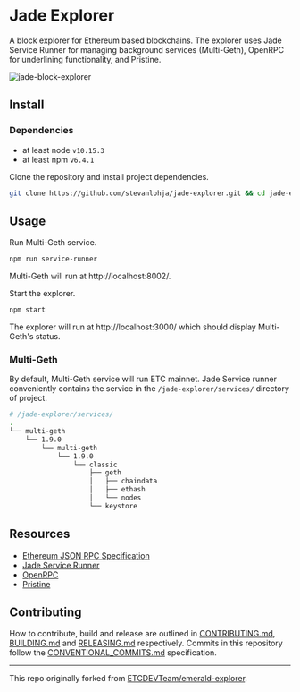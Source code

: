 # Jade Explorer

A block explorer for Ethereum based blockchains. The explorer uses Jade Service Runner for managing background services (Multi-Geth), OpenRPC for underlining functionality, and Pristine.

![jade-block-explorer](https://user-images.githubusercontent.com/364566/60309177-5a450300-9901-11e9-8d97-473babe63aed.gif)

## Install

### Dependencies

- at least node `v10.15.3`
- at least npm `v6.4.1`

Clone the repository and install project dependencies.

```bash
git clone https://github.com/stevanlohja/jade-explorer.git && cd jade-explorer && npm install
```

## Usage

Run Multi-Geth service.

```bash
npm run service-runner
```

Multi-Geth will run at http://localhost:8002/.

Start the explorer.

```bash
npm start
```

The explorer will run at http://localhost:3000/ which should display Multi-Geth's status.

### Multi-Geth

By default, Multi-Geth service will run ETC mainnet. Jade Service runner conveniently contains the service in the `/jade-explorer/services/` directory of project.

```bash
# /jade-explorer/services/
.
└── multi-geth
    └── 1.9.0
        └── multi-geth
            └── 1.9.0
                └── classic
                    ├── geth
                    │   ├── chaindata
                    │   ├── ethash
                    │   └── nodes
                    └── keystore
```

## Resources

- [Ethereum JSON RPC Specification](https://github.com/etclabscore/ethereum-json-rpc-specification)
- [Jade Service Runner](https://github.com/etclabscore/jade-service-runner)
- [OpenRPC](https://open-rpc.org)
- [Pristine](https://github.com/etclabscore/pristine)

## Contributing

How to contribute, build and release are outlined in [CONTRIBUTING.md](CONTRIBUTING.md), [BUILDING.md](BUILDING.md) and [RELEASING.md](RELEASING.md) respectively. Commits in this repository follow the [CONVENTIONAL_COMMITS.md](CONVENTIONAL_COMMITS.md) specification.

---

This repo originally forked from [ETCDEVTeam/emerald-explorer](https://github.com/ETCDEVTeam/emerald-explorer).
